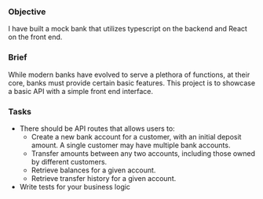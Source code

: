 ### Objective

I have built a mock bank that utilizes typescript on the backend and React on the front end.

### Brief

While modern banks have evolved to serve a plethora of functions, at their core, banks must provide certain basic features. This project is to showcase a basic API with a simple front end interface.

### Tasks

- There should be API routes that allows users to:
  - Create a new bank account for a customer, with an initial deposit amount. A
    single customer may have multiple bank accounts.
  - Transfer amounts between any two accounts, including those owned by
    different customers.
  - Retrieve balances for a given account.
  - Retrieve transfer history for a given account.
- Write tests for your business logic

